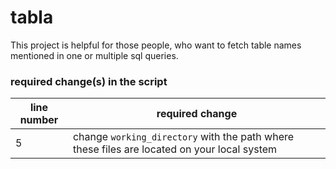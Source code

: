# tabla
This project is helpful for those people, who want to fetch table names mentioned in one or multiple sql queries.

### required change(s) in the script
| line number | required change |
|----------|----------|
| 5 | change `working_directory` with the path where these files are located on your local system |
